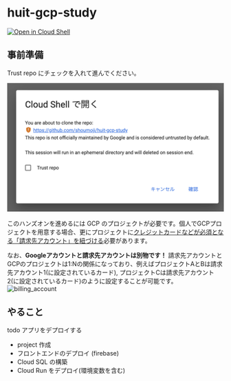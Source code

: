 # huit-gcp-study

[![Open in Cloud Shell](https://gstatic.com/cloudssh/images/open-btn.png)](https://ssh.cloud.google.com/cloudshell/open?cloudshell_git_repo=https://github.com/shoumoji/huit-gcp-study&cloudshell_tutorial=tutorial.md&shellonly=true)

## 事前準備

Trust repo にチェックを入れて進んでください。

![trust_repo](https://raw.githubusercontent.com/shoumoji/huit-gcp-study/main/image/trust_repo.png)

このハンズオンを進めるには GCP のプロジェクトが必要です。個人でGCPプロジェクトを用意する場合、更にプロジェクトに[クレジットカードなどが必須となる「請求先アカウント」を紐づける](https://console.cloud.google.com/billing)必要があります。

なお、**Googleアカウントと請求先アカウントは別物です！** 請求先アカウントとGCPのプロジェクトは1:Nの関係になっており、例えばプロジェクトAとBは請求先アカウント1(に設定されているカード), プロジェクトCは請求先アカウント2(に設定されているカード)のように設定することが可能です。
![billing_account](https://cloud.google.com/static/billing/docs/images/resource-hierarchy-overview.png?hl=ja)

## やること

todo アプリをデプロイする

- project 作成
- フロントエンドのデプロイ (firebase)
- Cloud SQL の構築
- Cloud Run をデプロイ(環境変数を含む)
